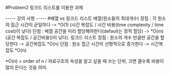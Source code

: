 #Problem2 
링크드 리스트를 이용한 과제





----- 강의 사항 -----
#배열 vs 링크드 리스트
  배열(원소들의 최대개수)
   장점 : 각 원소의 접근 시간이 균일하다 -> *O(1) (시간 복잡도 / 시간 비용(time complexity / time cost)이 낮다)
   단점 : 배열 공간을 미리 할당해야한다(default는 정적 할당) -> *O(m) (공간 복잡도 / 공간비용()이 낮다).
  링크드 리스트
    장점 : 원소의 개수 만큼만 공간을 할당한다 -> 공간복잡도 *O(n)
    단점 : 원소 접근 시간이 선형적으로 증가한다 -> 시간복잡도 *O(n)
    
*O(n) = order of n / 자료구조의 속성을 알고 싶을 때 쓰는 단위, 크면 클수록 비용이 많이 든다는 것을 의미.
